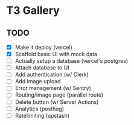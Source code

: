 # T3 Gallery

## TODO

- [x] Make it deploy (vercel)
- [x] Scaffold basic UI with mock data
- [ ] Actually setup a database (vercel's postgres)
- [ ] Attach database to UI
- [ ] Add authentication (w/ Clerk)
- [ ] Add image upload
- [ ] Error management (w/ Sentry)
- [ ] Routing/image page (parallel route)
- [ ] Delete button (w/ Server Actions)
- [ ] Analytics (posthog)
- [ ] Ratelimiting (upstash)